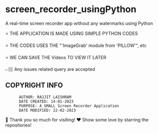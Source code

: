 # screen_recorder_usingPython
A real-time screen recorder app without any watermarks using Python


⭐ THE APPLICATION IS MADE USING SIMPLE PYTHON CODES

⭐ THE CODES USES THE "'ImageGrab' module from 'PILLOW'", etc

⭐ WE CAN SAVE THE Videos TO VIEW IT LATER

👉🏽 Any issues related query are accepted

## COPYRIGHT INFO
          AUTHOR: RAJJIT LAISHRAM
          DATE CREATED: 14-01-2023
          PURPOSE: A SMALL Screen Recorder Application
          DATE MODIFIED: 22-02-2023

🤗 Thank you so much for visiting!
❤️ Show some love by starring the repositories!
